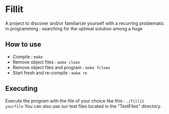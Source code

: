 # Fillit

A project to discover and/or familiarize yourself with a recurring problematic in programming : searching for the optimal solution among a huge

## How to use

- Compile : `make`
- Remove object files : `make clean`
- Remove object files and program : `make fclean`
- Start fresh and re-compile : `make re`

## Executing

Execute the program with the file of your choice like this : `./fillit yourfile`
You can also use our test files located in the "TestFiles" directory.
